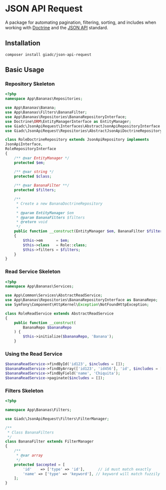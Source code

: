 # JSON API Request
A package for automating pagination, filtering, sorting, and includes when working with 
[Doctrine](http://www.doctrine-project.org/) and the [JSON API](http://jsonapi.org/) standard.


## Installation
`composer install giadc/json-api-request`


## Basic Usage

### Repository Skeleton
```php
<?php
namespace App\Bananas\Repositories;

use App\Bananas\Banana;
use App\Bananas\Filters\BananaFilter;
use App\Bananas\Repositories\BananaRepositoryInterface;
use Doctrine\ORM\EntityManagerInterface as EntityManager;
use Giadc\JsonApiRequest\Interfaces\AbstractJsonApiRepositoryInterface as JsonApiInterface;
use Giadc\JsonApiRequest\Repositories\AbstractJsonApiDoctrineRepository as JsonApiRepository;

class RoleDoctrineRepository extends JsonApiRepository implements
JsonApiInterface,
RoleRepositoryInterface
{
    /** @var EntityManager */
    protected $em;

    /** @var string */
    protected $class;
    
    /** @var BananaFilter **/
    protected $filters;

    /**
     * Create a new BananaDoctrineRepository
     *
     * @param EntityManager $em
     * @param BananaFilters $filters
     * @return void
     */
    public function __construct(EntityManager $em, BananaFilter $filters)
    {
        $this->em      = $em;
        $this->class   = Role::class;
        $this->filters = $filters;
    }
}
```

### Read Service Skeleton
```php
<?php
namespace App\Bananas\Services;

use App\Common\Services\AbstractReadService;
use App\Bananas\Repositories\BananaRepositoryInterface as BananaRepo;
use Symfony\Component\HttpKernel\Exception\NotFoundHttpException;

class RoleReadService extends AbstractReadService
{
    public function __construct(
        BananaRepo $bananaRepo
    ) {
        $this->initialize($bananaRepo, 'Banana');
    }
```

### Using the Read Service
```php
$bananaReadService->findById('id123', $includes = []);
$bananaReadService->findByArray(['id123', 'id456'], 'id', $includes = []);
$bananaReadService->findByField('name', 'Chiquita');
$bananaReadService->paginate($includes = []);
```

### Filters Skeleton
```php
<?php

namespace App\Bananas\Filters;

use Giadc\JsonApiRequest\Filters\FilterManager;

/**
 * Class BananaFilters
 */
class BananaFilter extends FilterManager
{
    /**
     * @var array
     */
    protected $accepted = [
        'id'    => ['type' => 'id'],      // id must match exactly
        'name' => ['type' => 'keyword'], // keyword will match fuzzily
    ];
}
```
